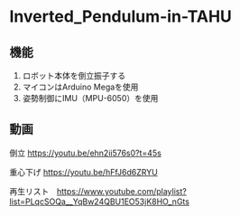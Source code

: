 # Inverted_Pendulum-in-TAHU

## 機能
1. ロボット本体を倒立振子する
2. マイコンはArduino Megaを使用
3. 姿勢制御にIMU（MPU-6050）を使用

## 動画

倒立        https://youtu.be/ehn2ii576s0?t=45s

重心下げ    https://youtu.be/hFfJ6d6ZRYU

再生リスト　https://www.youtube.com/playlist?list=PLqcSOQa__YqBw24QBU1EO53jK8HO_nGts
